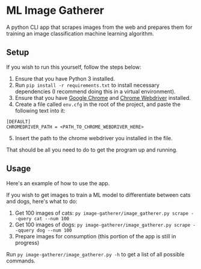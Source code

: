 # ML Image Gatherer
A python CLI app that scrapes images from the web and prepares them for training an image classification machine learning algorithm.

## Setup
If you wish to run this yourself, follow the steps below:

1. Ensure that you have Python 3 installed.
2. Run `pip install -r requirements.txt` to install necessary dependencies (I recommend doing this in a virtual environment).
3. Ensure that you have [Google Chrome](https://www.google.com/chrome/) and [Chrome Webdriver](https://chromedriver.chromium.org/downloads) installed.
4. Create a file called `env.cfg` in the root of the project, and paste the following text into it:

```
[DEFAULT]
CHROMEDRIVER_PATH = <PATH_TO_CHROME_WEBDRIVER_HERE>
```

5. Insert the path to the chrome webdriver you installed in the file.

That should be all you need to do to get the program up and running.

## Usage
Here's an example of how to use the app.

If you wish to get images to train a ML model to differentiate between cats and dogs, here's what to do:

1. Get 100 images of cats: `py image-gatherer/image_gatherer.py scrape --query cat --num 100`
2. Get 100 images of dogs: `py image-gatherer/image_gatherer.py scrape --qquery dog --num 100`
3. Prepare images for consumption (this portion of the app is still in progress)

Run `py image-gatherer/image_gatherer.py -h` to get a list of all possible commands.
